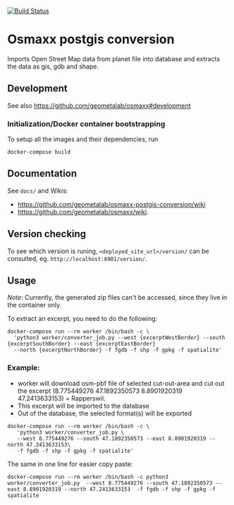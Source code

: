 [![Build Status](https://travis-ci.org/geometalab/osmaxx-conversion-service.svg?branch=develop)](https://travis-ci.org/geometalab/osmaxx-conversion-service)

# Osmaxx postgis conversion

Imports Open Street Map data from planet file into database and extracts the data as gis, gdb and shape.


## Development

See also https://github.com/geometalab/osmaxx#development

### Initialization/Docker container bootstrapping

To setup all the images and their dependencies, run

```shell
docker-compose build
```


## Documentation

See `docs/` and Wikis:
- https://github.com/geometalab/osmaxx-postgis-conversion/wiki
- https://github.com/geometalab/osmaxx/wiki.

## Version checking

To see which version is runing, `<deployed_site_url>/version/` can be consulted, eg. `http://localhost:8901/version/`.

## Usage

*Note*: Currently, the generated zip files can't be accessed, since they live in the container only.

To extract an excerpt, you need to do the following:

```shell
docker-compose run --rm worker /bin/bash -c \
  'python3 worker/converter_job.py --west {excerptWestBorder} --south {excerptSouthBorder} --east {excerptEastBorder}  
  --north {excerptNorthBorder} -f fgdb -f shp -f gpkg -f spatialite'
```

### Example: 

* worker will download osm-pbf file of selected cut-out-area and cut out the 
  excerpt (8.775449276 47.1892350573 8.8901920319 47.2413633153) = Rapperswil.
* This excerpt will be imported to the database
* Out of the database, the selected format(s) will be exported

```shell
docker-compose run --rm worker /bin/bash -c \
   'python3 worker/converter_job.py \
   --west 8.775449276 --south 47.1892350573 --east 8.8901920319 --north 47.2413633153\
   -f fgdb -f shp -f gpkg -f spatialite'
```

The same in one line for easier copy paste:
```shell
docker-compose run --rm worker /bin/bash -c python3 worker/converter_job.py  --west 8.775449276 --south 47.1892350573 --east 8.8901920319 --north 47.2413633153  -f fgdb -f shp -f gpkg -f spatialite
```
